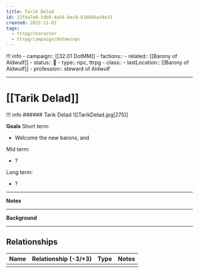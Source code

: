 ```yaml
---
title: Tarik Delad
id: 22fda7e8-5db9-4a54-bec8-b16846a34e33
created: 2022-11-01
tags:
  - ttrpg/character
  - ttrpg/campaign/dotmm/npc
---
```



!!! info
    - campaign:: [[32.01 DotMM]]
    - factions:: 
    - related:: [[Barony of Aldwulf]]
    - status:: 💓
    - type:: npc, ttrpg
    - class::
    - lastLocation:: [[Barony of Aldwulf]]
    - profession:: steward of Aldwulf

---

# [[Tarik Delad]]

!!! info
    ###### Tarik Delad
    ![[TarikDelad.jpg|275]]


**Goals**
Short term:
 - Welcome the new barons, and 

Mid term:
- ?

Long term:
- ?
---
**Notes**

---
**Background**

---

## Relationships

| Name    | Relationship (-3/+3) | Type | Notes  |
| ------- | :------------------: | ---- | ------ |
|         |                      |      |        |  
